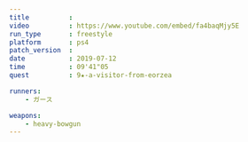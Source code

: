 ```yaml
---
title          :
video          : https://www.youtube.com/embed/fa4baqMjy5E
run_type       : freestyle
platform       : ps4
patch_version  : 
date           : 2019-07-12
time           : 09'41"05
quest          : 9★-a-visitor-from-eorzea

runners:
    - ガース

weapons:
    - heavy-bowgun
---
```

